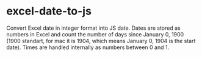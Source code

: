 # excel-date-to-js
Convert Excel date in integer format into JS date. Dates are stored as numbers in Excel and count the number of days since January 0, 1900 (1900 standart, for mac it is 1904, which means January 0, 1904 is the start date). Times are handled internally as numbers between 0 and 1.
